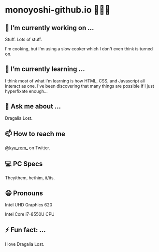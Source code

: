 # monoyoshi-github.io 🐉🧍‍♂️

## 🔭 I’m currently working on ...

Stuff. Lots of stuff.

I'm cooking, but I'm using a slow cooker which I don't even think is turned on.

## 🌱 I’m currently learning ...

I think most of what I'm learning is how HTML, CSS, and Javascript all interact as one. I've been discovering that many things are possible if I just hyperfixate enough...

## 💬 Ask me about ...

Dragalia Lost.

## 📫 How to reach me

[@kyu_rem_](https://twitter.com/kyu_rem_) on Twitter.

## 💻 PC Specs

They/them, he/him, it/its.

## 😄 Pronouns

Intel UHD Graphics 620

Intel Core i7-8550U CPU

## ⚡ Fun fact: ...

I love Dragalia Lost.

<!--
**monoyoshi/monoyoshi** is a ✨ _special_ ✨ repository because its `README.md` (this file) appears on your GitHub profile.

Here are some ideas to get you started:

- 🔭 I’m currently working on ...
- 🌱 I’m currently learning ...
- 👯 I’m looking to collaborate on ...
- 🤔 I’m looking for help with ...
- 💬 Ask me about ...
- 📫 How to reach me: ...
- 😄 Pronouns: ...
- ⚡ Fun fact: ...
-->

